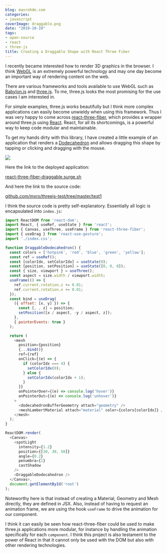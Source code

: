 ```yaml
---
blog: maxrohde.com
categories:
- javascript
coverImage: draggable.png
date: "2019-10-19"
tags:
- open-source
- react
- three-js
title: Creating a Draggable Shape with React Three Fiber
---
```


I recently became interested how to render 3D graphics in the browser. I think [WebGL](https://developer.mozilla.org/en-US/docs/Web/API/WebGL_API) is an extremely powerful technology and may one day become an important way of rendering content on the web.

There are various frameworks and tools available to use WebGL such as [Babylon.js](https://www.babylonjs.com/) and [three.js](https://threejs.org/). To me, three.js looks the most promising for the use cases I am interested in.

For simple examples, three.js works beautifully but I think more complex applications can easily become unwieldy when using this framework. Thus I was very happy to come across [react-three-fiber](https://github.com/react-spring/react-three-fiber), which provides a wrapper around three.js using [React](https://reactjs.org/). React, for all its shortcomings, is a powerful way to keep code modular and maintainable.

To get my hands dirty with this library, I have created a little example of an application that renders a [Dodecahedron](https://en.wikipedia.org/wiki/Regular_dodecahedron) and allows dragging this shape by tapping or clicking and dragging with the mouse.

![](https://nexnet.files.wordpress.com/2019/10/draggable.png?w=815)

Here the link to the deployed application:

[react-three-fiber-draggable.surge.sh](https://react-three-fiber-draggable.surge.sh/)

And here the link to the source code:

[github.com/mxro/threejs-test/tree/master/test1](https://github.com/mxro/threejs-test/tree/master/test1)

I think the source code is pretty self-explanatory. Essentially all logic is encapsulated into `index.js`:

```javascript
import ReactDOM from 'react-dom';
import React, { useRef, useState } from 'react';
import { Canvas, useThree, useFrame } from 'react-three-fiber';
import { useDrag } from 'react-use-gesture';
import './index.css';

function DraggableDodecahedron() {
  const colors = ['hotpink', 'red', 'blue', 'green', 'yellow'];
  const ref = useRef();
  const [colorIdx, setColorIdx] = useState(0);
  const [position, setPosition] = useState([0, 0, 0]);
  const { size, viewport } = useThree();
  const aspect = size.width / viewport.width;
  useFrame(() => {
    ref.current.rotation.z += 0.01;
    ref.current.rotation.x += 0.01;
  });
  const bind = useDrag(
    ({ offset: [x, y] }) => {
      const [, , z] = position;
      setPosition([x / aspect, -y / aspect, z]);
    },
    { pointerEvents: true }
  );

  return (
    <mesh
      position={position}
      {...bind()}
      ref={ref}
      onClick={(e) => {
        if (colorIdx === 4) {
          setColorIdx(0);
        } else {
          setColorIdx(colorIdx + 1);
        }
      }}
      onPointerOver={(e) => console.log('hover')}
      onPointerOut={(e) => console.log('unhover')}
    >
      <dodecahedronBufferGeometry attach="geometry" />
      <meshLambertMaterial attach="material" color={colors[colorIdx]} />
    </mesh>
  );
}

ReactDOM.render(
  <Canvas>
    <spotLight
      intensity={1.2}
      position={[30, 30, 50]}
      angle={0.2}
      penumbra={1}
      castShadow
    />
    <DraggableDodecahedron />
  </Canvas>,
  document.getElementById('root')
);
```

Noteworthy here is that instead of creating a Material, Geometry and Mesh directly, they are defined in JSX. Also, instead of having to request an animation frame, we are using the hook `useFrame` to drive the animation for our component.

I think it can easily be seen how react-three-fiber could be used to make three.js applications more modular, for instance by handling the animation specifically for each `component`. I think this project is also testament to the power of React in that it cannot only be used with the DOM but also with other rendering technologies.
